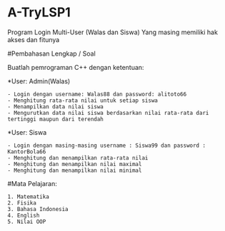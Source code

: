 # A-TryLSP1
Program Login Multi-User (Walas dan Siswa) Yang masing memiliki hak akses dan fitunya 

#Pembahasan Lengkap / Soal

Buatlah pemrograman C++ dengan ketentuan:

  *User: Admin(Walas)
  
    - Login dengan username: Walas88 dan password: alitoto66
    - Menghitung rata-rata nilai untuk setiap siswa
    - Menampilkan data nilai siswa
    - Mengurutkan data nilai siswa berdasarkan nilai rata-rata dari tertinggi maupun dari terendah

  *User: Siswa
  
    - Login dengan masing-masing username : Siswa99 dan password : KantorBola66
    - Menghitung dan menampilkan rata-rata nilai
    - Menghitung dan menampilkan nilai maximal 
    - Menghitung dan menampilkan nilai minimal

  #Mata Pelajaran:
  
    1. Matematika 
    2. Fisika
    3. Bahasa Indonesia
    4. English
    5. Nilai OOP
